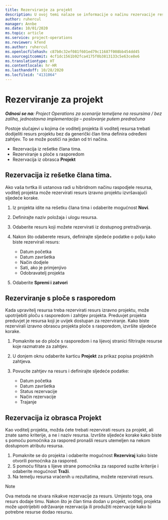 ```yaml
---
title: Rezerviranje za projekt
description: U ovoj temi nalaze se informacije o načinu rezervacije resursa za projekt.
author: ruhercul
manager: Annbe
ms.date: 10/01/2020
ms.topic: article
ms.service: project-operations
ms.reviewer: kfend
ms.author: ruhercul
ms.openlocfilehash: c87b0c32ef081f601ed79c11687f008bb454dd45
ms.sourcegitcommit: 4cf1dc1561b92fca4175f0b3813133c5e63ce8e6
ms.translationtype: HT
ms.contentlocale: hr-HR
ms.lasthandoff: 10/28/2020
ms.locfileid: "4131064"
---
```

# <a name="book-to-a-project"></a>Rezerviranje za projekt

_**Odnosi se na:** Project Operations za scenarije temeljene na resursima / bez zaliha, jednostavna implementacija – poslovanje putem predračuna_

Postoje slučajevi u kojima će voditelj projekta ili voditelj resursa trebati dodijeliti resurs projektu bez da generički član tima definira određeni zahtjev. To se može postići na jedan od tri načina.

- Rezervacija iz rešetke člana tima.
- Rezerviranje s ploče s rasporedom
- Rezervacija iz obrasca **Projekt**

## <a name="book-from-the-team-member-grid"></a>Rezervacija iz rešetke člana tima.

Ako vaša tvrtka ili ustanova radi u hibridnom načinu raspodjele resursa, voditelj projekta može rezervirati resurs izravno projektu izvršavajući sljedeće korake.

1. Iz projekta idite na rešetku člana tima i odaberite mogućnost **Novi**.
2. Definirajte naziv položaja i ulogu resursa.
3. Odaberite resurs koji možete rezervirati iz dostupnog pretraživanja.
4. Nakon što odaberete resurs, definirajte sljedeće podatke o polju kako biste rezervirali resurs:

    - Datum početka
    - Datum završetka
    - Način dodjele
    - Sati, ako je primjenjivo
    - Odobravatelj projekta

6. Odaberite **Spremi i zatvori**

## <a name="book-from-the-schedule-board"></a>Rezerviranje s ploče s rasporedom

Kada upravitelj resursa treba rezervirati resurs izravno projektu, može upotrijebiti ploču s rasporedom i zahtjev projekta. Preduvjet projekta preduvjet je resursa koji je uvijek dostupan za rezerviranje. Kako biste rezervirali izravno obrascu projekta ploče s rasporedom, izvršite sljedeće korake.

1. Pomaknite se do ploče s rasporedom i na lijevoj stranici filtrirajte resurse koje razmatrate za zahtjev.
2. U donjem oknu odaberite karticu **Projekt** za prikaz popisa projektnih zahtjeva.
3. Povucite zahtjev na resurs i definirajte sljedeće podatke:

    - Datum početka
    - Datum završetka
    - Status rezervacije
    - Način rezervacije
    - Trajanje

## <a name="book-from-the-project-form"></a>Rezervacija iz obrasca Projekt

Kao voditelj projekta, možda ćete trebati rezervirati resurs za projekt, ali znate samo kriterije, a ne i naziv resursa. Izvršite sljedeće korake kako biste s pomoću pomoćnika za raspored pronašli resurs utemeljen na nekom dostupnom atributu resursa. 

1. Pomaknite se do projekta i odaberite mogućnost **Rezerviraj** kako biste otvorili pomoćnika za raspored.
2. S pomoću filtara s lijeve strane pomoćnika za raspored suzite kriterije i odaberite mogućnost **Traži**.
3. Na temelju resursa vraćenih u rezultatima, možete rezervirati resurs.

> [!NOTE]
> Ova metoda ne stvara nikakve rezervacije za resurs. Umjesto toga, ona resurs dodaje timu. Nakon što je član tima dodan u projekt, voditelj projekta može upotrijebiti održavanje rezervacija ili produžiti rezervacije kako bi potrebne resurse dodao resursu.
